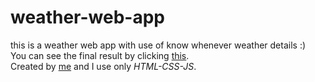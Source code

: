 # weather-web-app
this is a weather web app with use of know whenever weather details :)<br>
You can see the final result by clicking <a href="https://doshinaman.github.io/weather-web-app/" target="_blank">this</a>.<br>
Created by <a href="https://github.com/DoshiNaman" target="_blank">me</a> and I use only <i>HTML-CSS-JS</i>.
